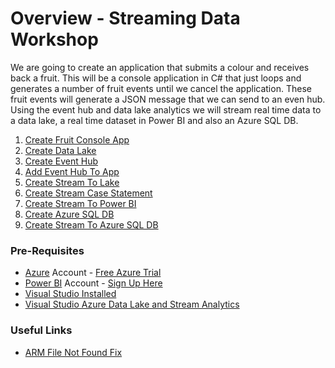 # Overview - Streaming Data Workshop

We are going to create an application that submits a colour and receives back a fruit. 
This will be a console application in C# that just loops and generates a number of fruit events until we cancel the application. These fruit events will generate a JSON message that we can send to an even hub. Using the event hub and data lake analytics we will stream real time data to a data lake, a real time dataset in Power BI and also an Azure SQL DB. 

1. [Create Fruit Console App](Griffless/01_CreateConsoleApp.md)
1. [Create Data Lake](Griffless/02_CreateDataLake.md)
1. [Create Event Hub](Griffless/03_CreateEventHub.md)
1. [Add Event Hub To App](Griffless/04_AddEventhubToApp.md)
1. [Create Stream To Lake](Griffless/05_CreateStreamToLake.md)
1. [Create Stream Case Statement](Griffless/06_StreamQueryCaseStatement.md)   
1. [Create Stream To Power BI](Griffless/07_CreateStreamToPowerBI.md)   
1. [Create Azure SQL DB](Griffless/08_CreateAzureSQLDB.md)   
1. [Create Stream To Azure SQL DB](Griffless/09_CreateStreamToAzureSQLDB.md)   

### Pre-Requisites

* [Azure](https://portal.azure.com) Account - [Free Azure Trial](https://azure.microsoft.com/en-gb/free/search/?&OCID=AID719823_SEM_VNyprj9x&lnkd=Google_Azure_Brand&dclid=CjgKEAjw583nBRC33OzE0aaQvEoSJAAVMMJIS9V5KT7PZgtP2F7cgqJ6CObTA6VmZJ6_580FqRxOf_D_BwE)
* [Power BI](https://app.powerbi.com/home) Account - [Sign Up Here](https://powerbi.microsoft.com/en-us/landing/signin/)
* [Visual Studio Installed](https://visualstudio.microsoft.com/downloads/)
* [Visual Studio Azure Data Lake and Stream Analytics](https://marketplace.visualstudio.com/items?itemName=ADLTools.AzureDataLakeandStreamAnalyticsTools)

### Useful Links

* [ARM File Not Found Fix](https://omgdebugging.com/2017/08/14/adding-azure-arm-template-files-in-visual-studio-correctly/)
